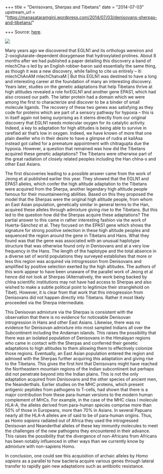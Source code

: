 +++
title = "Denisovans, Sherpas and Tibetans"
date = "2014-07-03"
upstream_url = "https://manasataramgini.wordpress.com/2014/07/03/denisovans-sherpas-and-tibetans/"

+++
Source: [here](https://manasataramgini.wordpress.com/2014/07/03/denisovans-sherpas-and-tibetans/).

[![](https://lh5.googleusercontent.com/-pROy10QSE7o/U7UACC9jxcI/AAAAAAAAC9M/2E9kS9PZztI/s800/tibetan_denisovan.jpg)](https://picasaweb.google.com/lh/photo/DN7tPzT-gCynZxe8qC1sDNMTjNZETYmyPJy0liipFm0?feat=embedwebsite)

Many years ago we discovered that EGLN1 and its orthologs wereiron and 2-oxoglutarate-dependent dioxygenase that hydroxylated prolines. About 8 months after we had published a paper detailing this discovery a band of mlechCha-s led by an English robber-baron said essentially the same thing, as though it was a new discovery, while failing to cite us entirely – iti mlechChAnAM mlechChatvaM \| But this EGLN1 was destined to have a long and interesting career at the foundation of many an interesting discovery. Years later, studies on the genetic adaptations that help Tibetans thrive at high altitudes revealed a role forEGLN1 and another gene EPAS1, which had also crossed our path. The latter protein had a domain which we were among the first to characterize and discover to be a binder of small molecule ligands. The recovery of these two genes was satisfying as they code for proteins which are part of a sensory pathway for hypoxia – this is in itself again not being surprising as it stems directly from our original discovery that EGLN1 needs molecular oxygen for its catalytic activity. Indeed, a key to adaptation for high altitudes is being able to survive in rarefied air that’s low in oxygen. Indeed, we have known of more that one plain dweller who in their desire to have a glimpse of rudra at kailAsa instead got called for a premature appointment with chitragupta due the hypoxia. However, a question that remained was how did the Tibetans acquired these genetic adaptations? The Tibetans were otherwise part of the great radiation of closely related peoples including the Han chIna-s and other East Asians.

The first discoveries leading to a possible answer came from the work of Jeong et al published earlier this year. They showed that the EGLN1 and EPAS1 alleles, which confer the high altitude adaptation to the Tibetans were acquired from the Sherpa, another legendary high altitude people famous for their mountaineering abilities. Based on this they proposed the model that the Sherpas were the original high altitude people, from whom an East Asian population, genetically similar in general terms to the Han, acquired these alleles through admixture giving rise to the Tibetans. But this led to the question how did the Sherpas acquire these adaptations? The partial answer to this came in rather interesting fashion via the work of Huerta-Sánchez et al. They focused on the EPAS1 gene which shows the signature for strong positive selection in these high altitude peoples and sequenced the region around the gene in Tibetans and Hans. What they found was that the gene was associated with an unusual haplotype structure that was otherwise found only in Denisovans and at a very low frequency in the Hans. The length of the haplotype and the total absence in a diverse set of world populations they surveyed establishes that more or less this region was acquired via introgression from Denisovans and amplified by positive selection exerted by the high altitudes. The authors of this work appear to have been unaware of the parallel work of Jeong et al hence did not look at Sherpas (Alternatively, the work being backed by chIna scientific institutions may not have had access to Sherpas and also wished to make a subtle political point to legitimize their stranglehold on Tibet). However, it is clear from that work that this introgression from Denisovans did not happen directly into Tibetans. Rather it most likely proceeded via the Sherpa intermediate.

This Denisovan admixture via the Sherpas is consistent with the observation that there is no evidence for noticeable Denisovan introgression in Hans and other East Asians. Likewise, there was no evidence for Denisovan admixture into most sampled Indians all over the Subcontinent including the Andaman islands. This raises the possibility that there was an isolated population of Denisovans in the Himalayan regions who came in contact with the Sherpas and conferred their genetic adaptations to high altitudes to them allowing them to effectively colonize those regions. Eventually, an East Asian population entered the region and admixed with the Sherpas further acquiring this adaptation and giving rise to the Tibetans. This gives the first hint that Denisovans might have reached the Northeastern mountain regions of the Indian subcontinent but perhaps did not penetrate beyond into the Indian plains. This is not the only adaptation acquired from Denisovans and the other species of ancient men, the Neanderthals. Earlier studies on the MHC proteins, which present antigenic peptides from pathogens to T-cells, had shown that there is a major contribution from these para-human versions to the modern human complement of MHCs. For example, in the case of the MHC class I molecule HLA-A, the alleles derived from para-human species comprise more than 50% of those in Europeans, more than 70% in Asians. In several Papuans nearly all the HLA-A alleles are of said to be of para-human origins. Thus, as *Homo sapiens* radiated out of Africa they used the introgressed Denisovan and Neanderthal alleles of these key immunity molecules to meet the challenges of the new pathogens they encountered in their advance. This raises the possibility that the divergence of non-Africans from Africans has been notably influenced in other ways than we currently know by admixture with non-sapiens Homo.

In conclusion, one could see this acquisition of archaic alleles by
*Homo sapiens* as a parallel to how bacteria acquire various genes
through lateral transfer to rapidly gain new adaptations such as antibiotic resistance.

